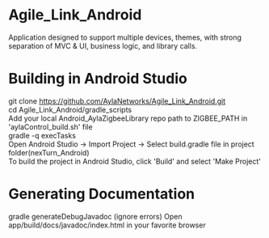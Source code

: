 Agile_Link_Android
==================

Application designed to support multiple devices, themes, with strong separation of MVC &amp; UI, business logic, and library calls. 



Building in Android Studio
=========================

git clone https://github.com/AylaNetworks/Agile_Link_Android.git                                                    
cd Agile_Link_Android/gradle_scripts                                                                                
Add your local Android_AylaZigbeeLibrary repo path to ZIGBEE_PATH in 'aylaControl_build.sh' file                    
gradle -q execTasks                                                                                                  
Open Android Studio -> Import Project -> Select build.gradle file in project folder(nexTurn_Android)                
To build the project in Android Studio, click 'Build' and select 'Make Project'

Generating Documentation
========================

gradle generateDebugJavadoc
(ignore errors)
Open app/build/docs/javadoc/index.html in your favorite browser

